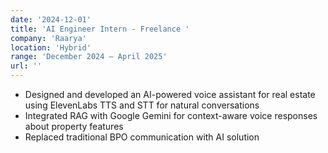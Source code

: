 ```yaml
---
date: '2024-12-01'
title: 'AI Engineer Intern - Freelance '
company: 'Raarya'
location: 'Hybrid'
range: 'December 2024 – April 2025'
url: ''
---
```


- Designed and developed an AI-powered voice assistant for real estate using ElevenLabs TTS and STT for natural conversations
- Integrated RAG with Google Gemini for context-aware voice responses about property features
- Replaced traditional BPO communication with AI solution
